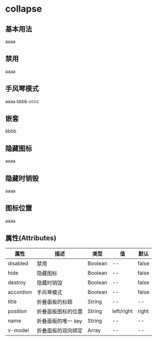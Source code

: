 # collapse

## 基本用法

  <TyCollapse v-model="modelV1">
    <TyCollapseItem title="title" name="aa" >aaaa </TyCollapseItem>
  </TyCollapse>

## 禁用

  <TyCollapse v-model="modelV2" :disabled="true">
    <TyCollapseItem title="title" name="aa" >aaaa </TyCollapseItem>
  </TyCollapse>

## 手风琴模式

  <TyCollapse v-model="modelV3" :accordion="true">
    <TyCollapseItem title="title" name="aa" >aaaa </TyCollapseItem>
    <TyCollapseItem title="title" name="bb" >bbbb </TyCollapseItem>
    <TyCollapseItem title="title" name="cc" >cccc </TyCollapseItem>
  </TyCollapse>

## 嵌套

  <TyCollapse v-model="modelV4">
    <TyCollapseItem title="title" name="aa" >
        <TyCollapse v-model="modelV5">
        <TyCollapseItem title="title" name="bb" >bbbb 
        </TyCollapseItem>
      </TyCollapse> 
     </TyCollapseItem>
  
  </TyCollapse>

## 隐藏图标

  <TyCollapse v-model="modelV2" :hide="true">
    <TyCollapseItem title="title" name="aa" >aaaa </TyCollapseItem>
  </TyCollapse>

## 隐藏时销毁

  <TyCollapse v-model="modelV2" :destroy="true">
    <TyCollapseItem title="title" name="aa" >aaaa </TyCollapseItem>
  </TyCollapse>

## 图标位置

  <TyCollapse v-model="modelV2" position="left">
    <TyCollapseItem title="title" name="aa" >aaaa </TyCollapseItem>
  </TyCollapse>

## 属性(Attributes)

<div class="listTb">

| 属性      | 描述               | 类型    | 值  | 默认  |
| --------- | ------------------ | ------- | --- | ----- |
| disabled  | 禁用               | Boolean | --  | false |
| hide  | 隐藏图标              | Boolean | --  | false |
| destroy  | 隐藏时销毁              | Boolean | --  | false |
| accordion | 手风琴模式         | Boolean | --  | false |
| title     | 折叠面板的标题     | String  | --  | --    |
| position     | 折叠面板图标的位置     | String  | left/right  | right  |
| name      | 折叠面板的唯一 key | String  | --  | --    |
| v-model   | 折叠面板的双向绑定 | Array   | --  | --    |

</div>

<script setup>
  import {ref} from 'vue'
  const modelV1 =ref(['aa'])
  const modelV2 =ref(['aa'])
  const modelV3 =ref(['aa'])
  const modelV4 =ref([])
  const modelV5 =ref([])


</script>
